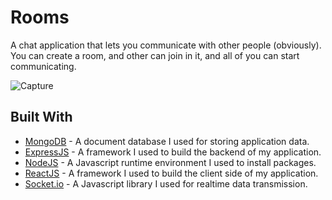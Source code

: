 # Rooms

A chat application that lets you communicate with other people (obviously). You can create a room, and other can join in it, and all of you can start communicating.

   ![Capture](https://user-images.githubusercontent.com/57309472/125153147-5866d900-e184-11eb-99e2-ccbaea6fd67f.PNG)

## Built With

* [MongoDB](https://www.mongodb.com/) - A document database I used for storing application data.
* [ExpressJS](https://expressjs.com/) - A framework I used to build the backend of my application. 
* [NodeJS](https://nodejs.org/en/) - A Javascript runtime environment I used to install packages.
* [ReactJS](https://rometools.github.io/rome/) - A framework I used to build the client side of my application.
* [Socket.io](https://socket.io/) - A Javascript library I used for realtime data transmission.


